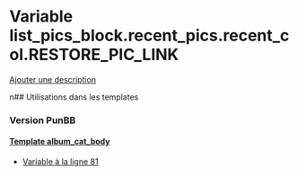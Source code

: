 # Variable list_pics_block.recent_pics.recent_col.RESTORE_PIC_LINK
[Ajouter une description](https://fa-tvars.appspot.com/list_pics_block.recent_pics.recent_col.RESTORE_PIC_LINK)

n## Utilisations dans les templates

### Version PunBB

#### [Template album_cat_body](punbb/album_cat_body.md)
* [Variable à la ligne 81](../punbb/album_cat_body.tpl#L81)